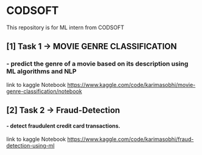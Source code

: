 # CODSOFT
This repository is for ML intern from CODSOFT
## [1] Task 1 -> MOVIE GENRE CLASSIFICATION
### - predict the genre of a movie based on its description using ML algorithms and NLP 
link to kaggle Notebook https://www.kaggle.com/code/karimasobhi/movie-genre-classification/notebook

## [2] Task 2 -> Fraud-Detection
#### - detect fraudulent credit card transactions.
link to kaggle Notebook https://www.kaggle.com/code/karimasobhi/fraud-detection-using-ml
